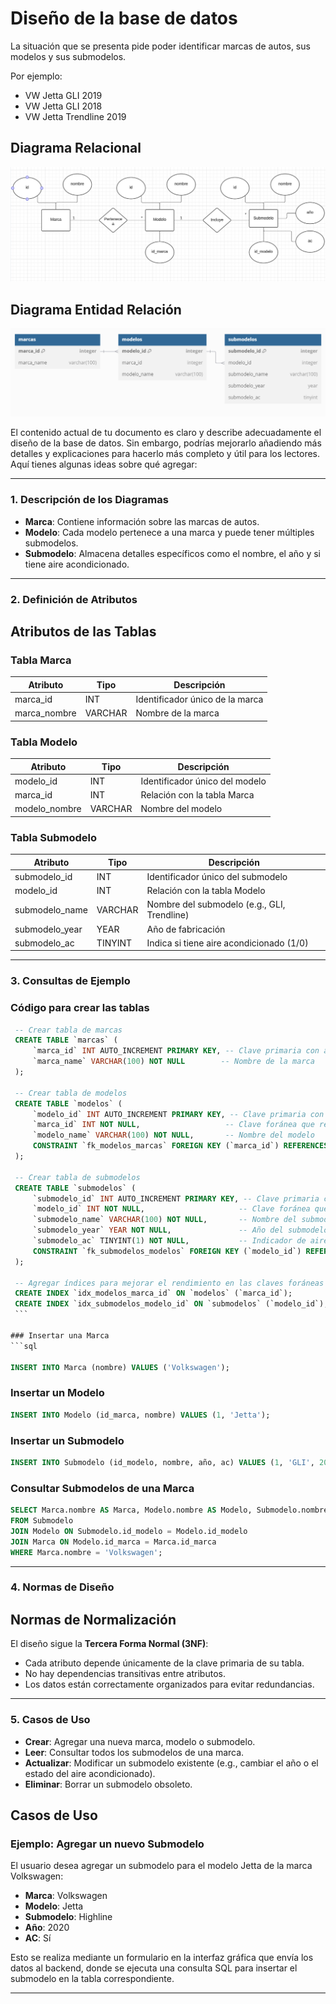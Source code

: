 # Diseño de la base de datos

La situación que se presenta pide poder identificar marcas de autos, sus modelos y sus submodelos.

Por ejemplo:
- VW Jetta GLI 2019
- VW Jetta GLI 2018
- VW Jetta Trendline 2019

## Diagrama Relacional

![Diagrama Relacional](imgs/relacional.png)

## Diagrama Entidad Relación
![Diagrama entidad relación](imgs/entidad-relacion.png)

El contenido actual de tu documento es claro y describe adecuadamente el diseño de la base de datos. Sin embargo, podrías mejorarlo añadiendo más detalles y explicaciones para hacerlo más completo y útil para los lectores. Aquí tienes algunas ideas sobre qué agregar:

---

### 1. **Descripción de los Diagramas**
- **Marca**: Contiene información sobre las marcas de autos.
- **Modelo**: Cada modelo pertenece a una marca y puede tener múltiples submodelos.
- **Submodelo**: Almacena detalles específicos como el nombre, el año y si tiene aire acondicionado.

---

### 2. **Definición de Atributos**

   ## Atributos de las Tablas

   ### Tabla Marca
   | Atributo  | Tipo      | Descripción                     |
   |-----------|-----------|---------------------------------|
   | marca_id  | INT       | Identificador único de la marca |
   | marca_nombre    | VARCHAR   | Nombre de la marca              |

   ### Tabla Modelo
   | Atributo  | Tipo      | Descripción                           |
   |-----------|-----------|---------------------------------------|
   | modelo_id | INT       | Identificador único del modelo        |
   | marca_id  | INT       | Relación con la tabla Marca           |
   | modelo_nombre    | VARCHAR   | Nombre del modelo                    |

   ### Tabla Submodelo
   | Atributo      | Tipo    | Descripción                                   |
   |---------------|---------|-----------------------------------------------|
   | submodelo_id  | INT     | Identificador único del submodelo             |
   | modelo_id     | INT     | Relación con la tabla Modelo                  |
   | submodelo_name| VARCHAR | Nombre del submodelo (e.g., GLI, Trendline)   |
   | submodelo_year| YEAR    | Año de fabricación                           |
   | submodelo_ac  | TINYINT | Indica si tiene aire acondicionado (1/0)     |

---

### 3. **Consultas de Ejemplo**
   ### Código para crear las tablas
   ```sql
    -- Crear tabla de marcas
    CREATE TABLE `marcas` (
        `marca_id` INT AUTO_INCREMENT PRIMARY KEY, -- Clave primaria con auto-incremento
        `marca_name` VARCHAR(100) NOT NULL        -- Nombre de la marca
    );

    -- Crear tabla de modelos
    CREATE TABLE `modelos` (
        `modelo_id` INT AUTO_INCREMENT PRIMARY KEY, -- Clave primaria con auto-incremento
        `marca_id` INT NOT NULL,                   -- Clave foránea que referencia a marcas
        `modelo_name` VARCHAR(100) NOT NULL,       -- Nombre del modelo
        CONSTRAINT `fk_modelos_marcas` FOREIGN KEY (`marca_id`) REFERENCES `marcas` (`marca_id`) ON DELETE CASCADE ON UPDATE CASCADE -- Relación con marcas
    );

    -- Crear tabla de submodelos
    CREATE TABLE `submodelos` (
        `submodelo_id` INT AUTO_INCREMENT PRIMARY KEY, -- Clave primaria con auto-incremento
        `modelo_id` INT NOT NULL,                     -- Clave foránea que referencia a modelos
        `submodelo_name` VARCHAR(100) NOT NULL,       -- Nombre del submodelo
        `submodelo_year` YEAR NOT NULL,               -- Año del submodelo
        `submodelo_ac` TINYINT(1) NOT NULL,           -- Indicador de aire acondicionado (1 para sí, 0 para no)
        CONSTRAINT `fk_submodelos_modelos` FOREIGN KEY (`modelo_id`) REFERENCES `modelos` (`modelo_id`) ON DELETE CASCADE ON UPDATE CASCADE -- Relación con modelos
    );

    -- Agregar índices para mejorar el rendimiento en las claves foráneas
    CREATE INDEX `idx_modelos_marca_id` ON `modelos` (`marca_id`);
    CREATE INDEX `idx_submodelos_modelo_id` ON `submodelos` (`modelo_id`);
    ```

   ### Insertar una Marca
   ```sql
   
   INSERT INTO Marca (nombre) VALUES ('Volkswagen');
   ```

   ### Insertar un Modelo
   ```sql
   INSERT INTO Modelo (id_marca, nombre) VALUES (1, 'Jetta');
   ```

   ### Insertar un Submodelo
   ```sql
   INSERT INTO Submodelo (id_modelo, nombre, año, ac) VALUES (1, 'GLI', 2019, 1);
   ```

   ### Consultar Submodelos de una Marca
   ```sql
   SELECT Marca.nombre AS Marca, Modelo.nombre AS Modelo, Submodelo.nombre AS Submodelo, Submodelo.año, Submodelo.ac
   FROM Submodelo
   JOIN Modelo ON Submodelo.id_modelo = Modelo.id_modelo
   JOIN Marca ON Modelo.id_marca = Marca.id_marca
   WHERE Marca.nombre = 'Volkswagen';
   ```

---

### 4. **Normas de Diseño**
   ## Normas de Normalización

   El diseño sigue la **Tercera Forma Normal (3NF)**:
   - Cada atributo depende únicamente de la clave primaria de su tabla.
   - No hay dependencias transitivas entre atributos.
   - Los datos están correctamente organizados para evitar redundancias.

---

### 5. **Casos de Uso**
   - **Crear**: Agregar una nueva marca, modelo o submodelo.
   - **Leer**: Consultar todos los submodelos de una marca.
   - **Actualizar**: Modificar un submodelo existente (e.g., cambiar el año o el estado del aire acondicionado).
   - **Eliminar**: Borrar un submodelo obsoleto.

   ## Casos de Uso

   ### Ejemplo: Agregar un nuevo Submodelo
   El usuario desea agregar un submodelo para el modelo Jetta de la marca Volkswagen:
   - **Marca**: Volkswagen
   - **Modelo**: Jetta
   - **Submodelo**: Highline
   - **Año**: 2020
   - **AC**: Sí

   Esto se realiza mediante un formulario en la interfaz gráfica que envía los datos al backend, donde se ejecuta una consulta SQL para insertar el submodelo en la tabla correspondiente.

---
